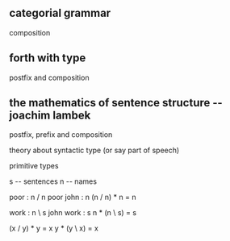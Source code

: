 categorial grammar
------------------

composition

forth with type
---------------

postfix and composition

the mathematics of sentence structure -- joachim lambek
-------------------------------------------------------

postfix, prefix and composition

theory about syntactic type (or say part of speech)

primitive types

s -- sentences
n -- names

poor : n / n
poor john : n
(n / n) * n = n

work : n \ s
john work : s
n * (n \ s) = s

(x / y) * y = x
y * (y \ x) = x
